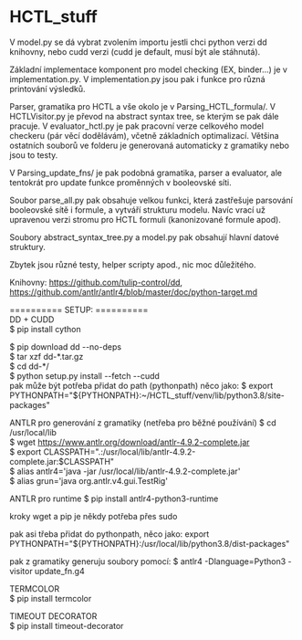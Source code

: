 # HCTL_stuff

V model.py se dá vybrat zvolením importu jestli chci python verzi dd knihovny, nebo cudd verzi (cudd je default, musí být ale stáhnutá).

Základní implementace komponent pro model checking (EX, binder...) je v implementation.py. 
V implementation.py jsou pak i funkce pro různá printování výsledků.

Parser, gramatika pro HCTL a vše okolo je v Parsing_HCTL_formula/. 
V HCTLVisitor.py je převod na abstract syntax tree, se kterým se pak dále pracuje.
V evaluator_hctl.py je pak pracovní verze celkového model checkeru (pár věcí dodělávám), včetně základních optimalizací.
Většina ostatních souborů ve folderu je generovaná automaticky z gramatiky nebo jsou to testy.

V Parsing_update_fns/ je pak podobná gramatika, parser a evaluator, ale tentokrát pro update funkce proměnných v booleovské síti.

Soubor parse_all.py pak obsahuje velkou funkci, která zastřešuje parsování booleovské sítě i formule, a vytváří strukturu modelu.
Navíc vrací už upravenou verzi stromu pro HCTL formuli (kanonizované formule apod).

Soubory abstract_syntax_tree.py a model.py pak obsahují hlavní datové struktury.

Zbytek jsou různé testy, helper scripty apod., nic moc důležitého.

Knihovny: https://github.com/tulip-control/dd, https://github.com/antlr/antlr4/blob/master/doc/python-target.md


========== SETUP: ==========  
DD + CUDD  
$ pip install cython

$ pip download dd --no-deps  
$ tar xzf dd-\*.tar.gz  
$ cd dd-\*/  
$ python setup.py install --fetch --cudd  
pak může být potřeba přidat do path (pythonpath) něco jako: $ export PYTHONPATH="${PYTHONPATH}:~/HCTL_stuff/venv/lib/python3.8/site-packages"


ANTLR pro generování z gramatiky (netřeba pro běžné používání)
$ cd /usr/local/lib  
$ wget https://www.antlr.org/download/antlr-4.9.2-complete.jar  
$ export CLASSPATH=".:/usr/local/lib/antlr-4.9.2-complete.jar:$CLASSPATH"  
$ alias antlr4='java -jar /usr/local/lib/antlr-4.9.2-complete.jar'  
$ alias grun='java org.antlr.v4.gui.TestRig'  

ANTLR pro runtime
$ pip install antlr4-python3-runtime

kroky wget a pip je někdy potřeba přes sudo

pak asi třeba přidat do pythonpath, něco jako: export PYTHONPATH="${PYTHONPATH}:/usr/local/lib/python3.8/dist-packages"

pak z gramatiky generuju soubory pomocí: $ antlr4 -Dlanguage=Python3 -visitor update_fn.g4  


TERMCOLOR  
$ pip install termcolor  


TIMEOUT DECORATOR  
$ pip install timeout-decorator
